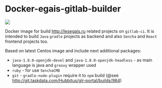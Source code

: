 # Docker-egais-gitlab-builder

[![](https://images.microbadger.com/badges/image/hubbitus/docker-egais-gitlab-builder.svg)](https://microbadger.com/images/hubbitus/docker-egais-gitlab-builder)

Docker image for build http://lesegais.ru related projects on `gitlab-ci`.
It is intended to build `Java` `gradle` projects as backend and also `Sencha` and `React` frontend projects too.

Based on latest Centos image and include next additional packages:
 * `java-1.8.0-openjdk-devel` and `java-1.8.0-openjdk-headless` - as main language is java and `groovy` wrapper used
 * `ruby` - for use `SenchaCMD`
 * `git` - `gradle-node-plugin` require it to `npm` build (@see http://git.taskdata.com/Hubbitus/glr-portal/builds/984)

